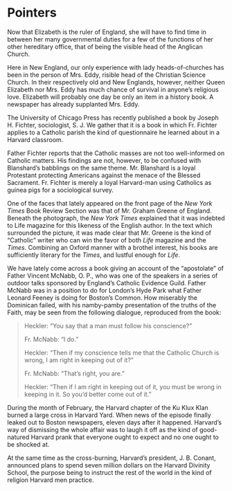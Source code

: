 # Pointers

Now that Elizabeth is the ruler of England, she will have to find time in between her many governmental duties for a few of the functions of her other hereditary office, that of being the visible head of the Anglican Church.

Here in New England, our only experience with lady heads-of-churches has been in the person of Mrs. Eddy, risible head of the Christian Science Church. In their respectively old and New Englands, however, neither Queen Elizabeth nor Mrs. Eddy has much chance of survival in anyone’s religious love. Elizabeth will probably one day be only an item in a history book. A newspaper has already supplanted Mrs. Eddy.

The University of Chicago Press has recently published a book by Joseph H. Fichter, sociologist, S. J. We gather that it is a book in which Fr. Fichter applies to a Catholic parish the kind of questionnaire he learned about in a Harvard classroom.

Father Fichter reports that the Catholic masses are not too well-informed on Catholic matters. His findings are not, however, to be confused with Blanshard’s babblings on the same theme. Mr. Blanshard is a loyal Protestant protecting Americans against the menace of the Blessed Sacrament. Fr. Fichter is merely a loyal Harvard-man using Catholics as guinea pigs for a sociological survey.

One of the faces that lately appeared on the front page of the *New York Times* Book Review Section was that of Mr. Graham Greene of England. Beneath the photograph, the *New York Times* explained that it was indebted to Life magazine for this likeness of the English author. In the text which surrounded the picture, it was made clear that Mr. Greene is the kind of “Catholic” writer who can win the favor of both *Life* magazine and the *Times*. Combining an Oxford manner with a brothel interest, his books are sufficiently literary for the *Times*, and lustful enough for *Life*.

We have lately come across a book giving an account of the “apostolate” of Father Vincent McNabb, O. P., who was one of the speakers in a series of outdoor talks sponsored by England’s Catholic Evidence Guild. Father McNabb was in a position to do for London’s Hyde Park what Father Leonard Feeney is doing for Boston’s Common. How miserably the Dominican failed, with his namby-pamby presentation of the truths of the Faith, may be seen from the following dialogue, reproduced from the book:

> Heckler: “You say that a man must follow his conscience?”
>
> Fr. McNabb: “I do.”
>
> Heckler: “Then if my conscience tells me that the Catholic Church is wrong, I am right in keeping out of it?”
>
> Fr. McNabb: “That’s right, you are.”
>
> Heckler: “Then if I am right in keeping out of it, you must be wrong in keeping in it. So you’d better come out of it.”

During the month of February, the Harvard chapter of the Ku Klux Klan burned a large cross in Harvard Yard. When news of the episode finally leaked out to Boston newspapers, eleven days after it happened. Harvard’s way of dismissing the whole affair was to laugh it off as the kind of good-natured Harvard prank that everyone ought to expect and no one ought to be shocked at.

At the same time as the cross-burning, Harvard’s president, J. B. Conant, announced plans to spend seven million dollars on the Harvard Divinity School, the purpose being to instruct the rest of the world in the kind of religion Harvard men practice.